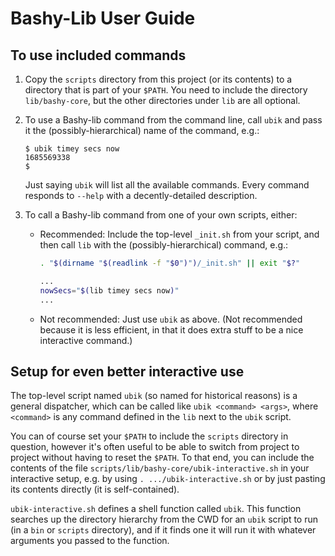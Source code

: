 Bashy-Lib User Guide
====================

## To use included commands

1. Copy the `scripts` directory from this project (or its contents) to a
   directory that is part of your `$PATH`. You need to include the directory
   `lib/bashy-core`, but the other directories under `lib` are all optional.

2. To use a Bashy-lib command from the command line, call `ubik` and pass it
   the (possibly-hierarchical) name of the command, e.g.:

   ```
   $ ubik timey secs now
   1685569338
   $
   ```

   Just saying `ubik` will list all the available commands. Every command
   responds to `--help` with a decently-detailed description.

2. To call a Bashy-lib command from one of your own scripts, either:

   * Recommended: Include the top-level `_init.sh` from your script, and then
     call `lib` with the (possibly-hierarchical) command, e.g.:

     ```bash
     . "$(dirname "$(readlink -f "$0")")/_init.sh" || exit "$?"

     ...
     nowSecs="$(lib timey secs now)"
     ...
     ```

   * Not recommended: Just use `ubik` as above. (Not recommended because it is
     less efficient, in that it does extra stuff to be a nice interactive
     command.)

## Setup for even better interactive use

The top-level script named `ubik` (so named for historical reasons) is a
general dispatcher, which can be called like `ubik <command> <args>`, where
`<command>` is any command defined in the `lib` next to the `ubik` script.

You can of course set your `$PATH` to include the `scripts` directory in
question, however it's often useful to be able to switch from project to project
without having to reset the `$PATH`. To that end, you can include the contents
of the file `scripts/lib/bashy-core/ubik-interactive.sh` in your interactive
setup, e.g. by using `. .../ubik-interactive.sh` or by just pasting its
contents directly (it is self-contained).

`ubik-interactive.sh` defines a shell function called `ubik`. This function
searches up the directory hierarchy from the CWD for an `ubik` script to run (in
a `bin` or `scripts` directory), and if it finds one it will run it with
whatever arguments you passed to the function.
